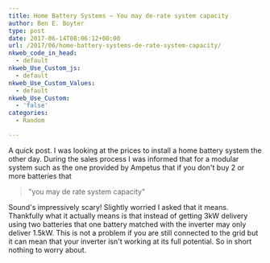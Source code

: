 ```yaml
---
title: Home Battery Systems – You may de-rate system capacity
author: Ben E. Boyter
type: post
date: 2017-06-14T08:06:12+00:00
url: /2017/06/home-battery-systems-de-rate-system-capacity/
nkweb_code_in_head:
  - default
nkweb_Use_Custom_js:
  - default
nkweb_Use_Custom_Values:
  - default
nkweb_Use_Custom:
  - 'false'
categories:
  - Random

---
```

A quick post. I was looking at the prices to install a home battery system the other day. During the sales process I was informed that for a modular system such as the one provided by Ampetus that if you don't buy 2 or more batteries that

> "you may de rate system capacity"

Sound's impressively scary! Slightly worried I asked that it means. Thankfully what it actually means is that instead of getting 3kW delivery using two batteries that one battery matched with the inverter may only deliver 1.5kW. This is not a problem if you are still connected to the grid but it can mean that your inverter isn't working at its full potential. So in short nothing to worry about.